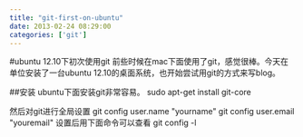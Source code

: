 ```yaml
---
title: "git-first-on-ubuntu"
date: 2013-02-24 08:29:00
categories: ['git']
---
```

#ubuntu 12.10下初次使用git
前些时候在mac下面使用了git，感觉很棒。今天在单位安装了一台ubuntu 12.10的桌面系统，也开始尝试用git的方式来写blog。

##安装
ubuntu下面安装git非常容易。
    sudo apt-get install git-core

然后对git进行全局设置
    git config user.name "yourname"
    git config user.email "youremail"
设置后用下面命令可以查看
    git config -l
